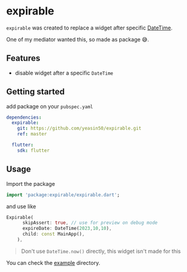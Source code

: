 # expirable

`expirable` was created to replace a widget after specific [DateTime][dateTime].

One of my mediator wanted this, so made as package 😅.

## Features

- disable widget after a specific `DateTime`

## Getting started

add package on your `pubspec.yaml`

```yaml
dependencies:
  expirable:
    git: https://github.com/yeasin50/expirable.git
    ref: master

  flutter:
    sdk: flutter
```

## Usage

Import the package

```dart
import 'package:expirable/expirable.dart';
```

and use like

```dart
Expirable(
      skipAssert: true, // use for preview on debug mode
      expireDate: DateTime(2023,10,10),
      child: const MainApp(),
    ),
```

> Don't use `DateTime.now()` directly, this widget isn't made for this

You can check the [example][example] directory.

[dateTime]: https://api.dart.dev/stable/3.0.6/dart-core/DateTime-class.html
[example]: /example
